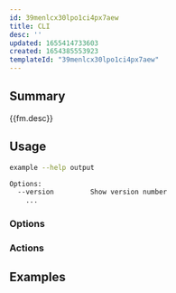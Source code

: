 ```yaml
---
id: 39menlcx30lpo1ci4px7aew
title: CLI
desc: ''
updated: 1655414733603
created: 1654385553923
templateId: "39menlcx30lpo1ci4px7aew"
---
```

## Summary

{{fm.desc}}

## Usage

```sh
example --help output

Options:
  --version         Show version number                                [boolean]
    ...
```

### Options
<!-- Key value list for any non-obvious options, with sub lists as need for allowed values and definitions of them e.g.
    - `--output`: controls how note is formatted
        - values: `json|md_gfm|md_dendron`
            - `json`: JSON output
            - `md_dendron`: dendron markdown
            - `md_gfm`: github flavored markdown 
-->

### Actions
<!-- Use level 4 headers per action, describing the purpose of each action -->

## Examples
<!-- Bullet description of the example followed by the code, e.g. 
    - Import notes from FilePod

    ```sh
    dendron importPod --podId dendron.markdown --wsRoot . 
    ```
-->
